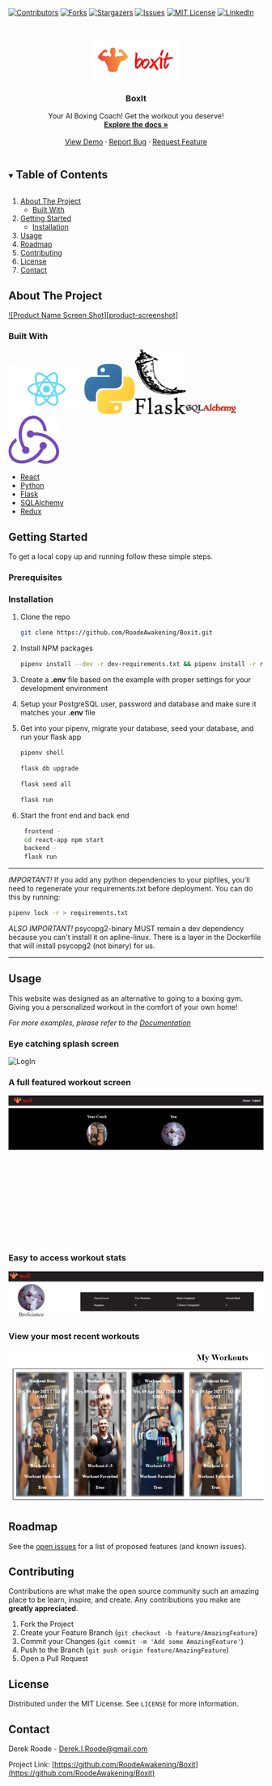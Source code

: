 <!--
*** Thanks for checking out the Best-README-Template. If you have a suggestion
*** that would make this better, please fork the repo and create a pull request
*** or simply open an issue with the tag "enhancement".
*** Thanks again! Now go create something AMAZING! :D
***
***
***
*** To avoid retyping too much info. Do a search and replace for the following:
*** RoodeAwakening, Boxit, twitter_handle, derek.i.roode@gmail.com, BoxIt, Your AI Boxing Coach! Get the workout you deserve!
-->



<!-- PROJECT SHIELDS -->
<!--
*** I'm using markdown "reference style" links for readability.
*** Reference links are enclosed in brackets [ ] instead of parentheses ( ).
*** See the bottom of this document for the declaration of the reference variables
*** for contributors-url, forks-url, etc. This is an optional, concise syntax you may use.
*** https://www.markdownguide.org/basic-syntax/#reference-style-links
-->
[![Contributors][contributors-shield]][contributors-url]
[![Forks][forks-shield]][forks-url]
[![Stargazers][stars-shield]][stars-url]
[![Issues][issues-shield]][issues-url]
[![MIT License][license-shield]][license-url]
[![LinkedIn][linkedin-shield]][linkedin-url]



<!-- PROJECT LOGO -->
<br />
<p align="center">
  <a href="https://github.com/RoodeAwakening/Boxit">
    <img src="gitImages/boxit_logo.png" alt="Logo" width="180" height="80">
  </a>

  <h3 align="center">BoxIt</h3>

  <p align="center">
    Your AI Boxing Coach! Get the workout you deserve!
    <br />
    <a href="https://github.com/RoodeAwakening/Boxit"><strong>Explore the docs »</strong></a>
    <br />
    <br />
    <a href="https://github.com/RoodeAwakening/Boxit">View Demo</a>
    ·
    <a href="https://github.com/RoodeAwakening/Boxit/issues">Report Bug</a>
    ·
    <a href="https://github.com/RoodeAwakening/Boxit/issues">Request Feature</a>
  </p>
</p>



<!-- TABLE OF CONTENTS -->
<details open="open">
  <summary><h2 style="display: inline-block">Table of Contents</h2></summary>
  <ol>
    <li>
      <a href="#about-the-project">About The Project</a>
      <ul>
        <li><a href="#built-with">Built With</a></li>
      </ul>
    </li>
    <li>
      <a href="#getting-started">Getting Started</a>
      <ul>
        <li><a href="#installation">Installation</a></li>
      </ul>
    </li>
    <li><a href="#usage">Usage</a></li>
    <li><a href="#roadmap">Roadmap</a></li>
    <li><a href="#contributing">Contributing</a></li>
    <li><a href="#license">License</a></li>
    <li><a href="#contact">Contact</a></li>

  </ol>
</details>



<!-- ABOUT THE PROJECT -->
## About The Project

[![Product Name Screen Shot][product-screenshot]](https://example.com)




### Built With
<img src="gitImages/react.svg " alt="react" width="150"/><img src="gitImages/python.svg " alt="python" width="100"/><img src="gitImages/flask.png " alt="flask" width="100"/><img src="gitImages/sqlalchemy.png " alt="sqlalchemy" width="100"/><img src="gitImages/redux.png " alt="react" width="100"/>





* [React](https://reactjs.org/docs/hooks-effect.html)
* [Python](https://www.python.org/)
* [Flask](https://flask.palletsprojects.com/en/1.1.x/)
* [SQLAlchemy](https://www.sqlalchemy.org/)
* [Redux](https://redux.js.org/)



<!-- GETTING STARTED -->
## Getting Started

To get a local copy up and running follow these simple steps.

### Prerequisites



### Installation

1. Clone the repo
   ```sh
   git clone https://github.com/RoodeAwakening/Boxit.git
   ```
2. Install NPM packages
      ```sh
      pipenv install --dev -r dev-requirements.txt && pipenv install -r requirements.txt
      ```      
3. Create a **.env** file based on the example with proper settings for your
   development environment
4. Setup your PostgreSQL user, password and database and make sure it matches your **.env** file

5. Get into your pipenv, migrate your database, seed your database, and run your flask app

   ```bash
   pipenv shell
   ```

   ```bash
   flask db upgrade
   ```

   ```bash
   flask seed all
   ```

   ```bash
   flask run
   ```  
6. Start the front end and back end
   ```sh
    frontend - 
    cd react-app npm start
    backend - 
    flask run
   ```
***
*IMPORTANT!*
   If you add any python dependencies to your pipfiles, you'll need to regenerate your requirements.txt before deployment.
   You can do this by running:

   ```bash
   pipenv lock -r > requirements.txt
   ```

*ALSO IMPORTANT!*
   psycopg2-binary MUST remain a dev dependency because you can't install it on apline-linux.
   There is a layer in the Dockerfile that will install psycopg2 (not binary) for us.
***


<!-- USAGE EXAMPLES -->
## Usage

This website was designed as an alternative to going to a boxing gym. Giving you a personalized workout in the comfort of your own home!

_For more examples, please refer to the [Documentation](https://example.com)_

### Eye catching splash screen
  <img src="gitImages/readme/box-1.gif" alt="LogIn" >

### A full featured workout screen
  <img src="gitImages/readme/box-2.gif" alt="Workout" >

### Easy to access workout stats
<img src="gitImages/readme/1.PNG" alt="LogIn" >

### View your most recent workouts
<img src="gitImages/readme/2.PNG" alt="LogIn" >




<!-- ROADMAP -->
## Roadmap

See the [open issues](https://github.com/RoodeAwakening/Boxit/issues) for a list of proposed features (and known issues).



<!-- CONTRIBUTING -->
## Contributing

Contributions are what make the open source community such an amazing place to be learn, inspire, and create. Any contributions you make are **greatly appreciated**.

1. Fork the Project
2. Create your Feature Branch (`git checkout -b feature/AmazingFeature`)
3. Commit your Changes (`git commit -m 'Add some AmazingFeature'`)
4. Push to the Branch (`git push origin feature/AmazingFeature`)
5. Open a Pull Request



<!-- LICENSE -->
## License

Distributed under the MIT License. See `LICENSE` for more information.



<!-- CONTACT -->
## Contact

Derek Roode - Derek.I.Roode@gmail.com

Project Link: [https://github.com/RoodeAwakening/Boxit](https://github.com/RoodeAwakening/Boxit)








<!-- MARKDOWN LINKS & IMAGES -->
<!-- https://www.markdownguide.org/basic-syntax/#reference-style-links -->
[contributors-shield]: https://img.shields.io/github/contributors/RoodeAwakening/BoxIt.svg?style=for-the-badge
[contributors-url]: https://github.com/RoodeAwakening/BoxIt/graphs/contributors
[forks-shield]: https://img.shields.io/github/forks/RoodeAwakening/BoxIt.svg?style=for-the-badge
[forks-url]: https://github.com/RoodeAwakening/BoxIt/network/members
[stars-shield]: https://img.shields.io/github/stars/RoodeAwakening/BoxIt.svg?style=for-the-badge
[stars-url]: https://github.com/RoodeAwakening/BoxIt/stargazers
[issues-shield]: https://img.shields.io/github/issues/RoodeAwakening/BoxIt.svg?style=for-the-badge
[issues-url]: https://github.com/RoodeAwakening/BoxIt/issues
[license-shield]: https://img.shields.io/github/license/RoodeAwakening/BoxIt.svg?style=for-the-badge
[license-url]: https://github.com/RoodeAwakening/BoxIt/blob/master/LICENSE.txt
[linkedin-shield]: https://img.shields.io/badge/-LinkedIn-black.svg?style=for-the-badge&logo=linkedin&colorB=555
[linkedin-url]: https://www.linkedin.com/in/derek-roode-9014a796/

